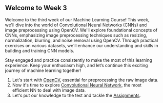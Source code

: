 ## Welcome to Week 3
Welcome to the third week of our Machine Learning Course! This week, we'll dive into the world of Convolutional Neural Networks (CNNs) and image preprocessing using OpenCV. We'll explore foundational concepts of CNNs, emphasizing image preprocessing techniques such as resizing, normalization, blurring, and noise removal using OpenCV. Through practical exercises on various datasets, we'll enhance our understanding and skills in building and training CNN models.

Stay engaged and practice consistently to make the most of this learning experience. Keep your enthusiasm high, and let’s continue this exciting journey of machine learning together!

1) Let's start with [OpenCV](https://github.com/wncc/Machine-Learning-LS-24/tree/main/Week%203/Image%20Preprocessing%20-%20OpenCV), essential for preprocessing the raw image data.
2) Now it's time to explore [Convolutional Neural Network](https://github.com/wncc/Machine-Learning-LS-24/tree/main/Week%203/CNN), the most efficient NN to deal with image data.
3) Let's put our knowledge to the test and tackle the [Assignments]().
